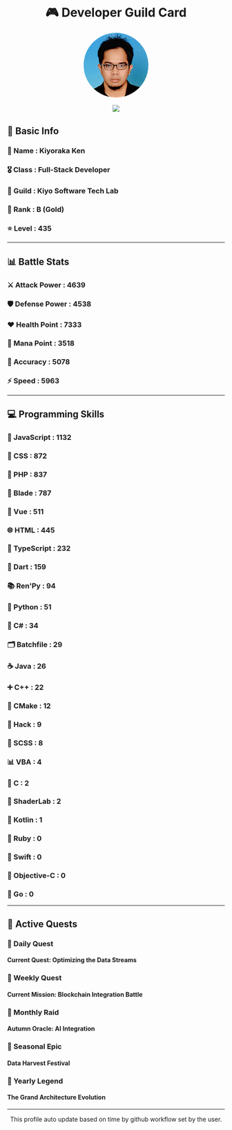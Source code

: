 <div align="center">

# 🎮 Developer Guild Card

<!-- Replace with your profile image -->
<img src="./assets/profile.png" width="150" height="150" style="border-radius: 50%"/>

![](https://komarev.com/ghpvc/?username=Kiyoraka&style=flat)
</div>

##  📌 Basic Info
### 👤 Name : Kiyoraka Ken
### 🎖️ Class : Full-Stack Developer
### 🎪 Guild : Kiyo Software Tech Lab 
### 🥇 Rank : B (Gold)
### ⭐ Level : 435

---
## 📊 Battle Stats

### ⚔️ Attack Power  : 4639 
### 🛡️ Defense Power : 4538 
### ❤️ Health Point  : 7333 
### 🔮 Mana Point    : 3518 
### 🎯 Accuracy      : 5078 
### ⚡ Speed         : 5963

---
## 💻 Programming Skills

### 📜 JavaScript : 1132
### 🎨 CSS : 872
### 🐘 PHP : 837
### 🧷 Blade : 787
### 💚 Vue : 511
### 🌐 HTML : 445
### 🔷 TypeScript : 232
### 🎯 Dart : 159
### 📚 Ren'Py : 94
### 🐍 Python : 51
### 🎯 C# : 34
### 🗂️ Batchfile : 29
### ☕ Java : 26
### ➕ C++ : 22
### 🧱 CMake : 12
### 🧬 Hack : 9
### 🎨 SCSS : 8
### 📊 VBA : 4
### 🎯 C : 2
### 📄 ShaderLab : 2
### 🔰 Kotlin : 1
### 💎 Ruby : 0
### 📱 Swift : 0
### 🍎 Objective-C : 0
### 🐹 Go : 0

---
## 📜 Active Quests

### 🌅 Daily Quest

#### Current Quest: Optimizing the Data Streams

### 📅 Weekly Quest
#### Current Mission: Blockchain Integration Battle

### 🌙 Monthly Raid
#### Autumn Oracle: AI Integration

### 🌠 Seasonal Epic
#### Data Harvest Festival

### 👑 Yearly Legend
#### The Grand Architecture Evolution

---
<div align="center">
  This profile auto update based on time by github workflow set by the user.
</div>